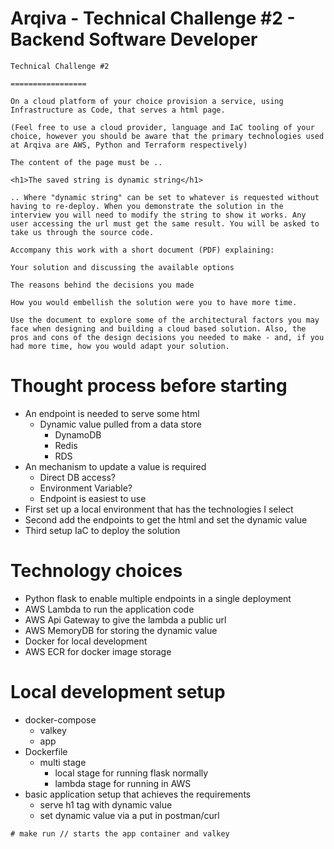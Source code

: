 # Arqiva - Technical Challenge #2 - Backend Software Developer

```
Technical Challenge #2

=================

On a cloud platform of your choice provision a service, using Infrastructure as Code, that serves a html page.

(Feel free to use a cloud provider, language and IaC tooling of your choice, however you should be aware that the primary technologies used at Arqiva are AWS, Python and Terraform respectively)

The content of the page must be ..

<h1>The saved string is dynamic string</h1>

.. Where "dynamic string" can be set to whatever is requested without having to re-deploy. When you demonstrate the solution in the interview you will need to modify the string to show it works. Any user accessing the url must get the same result. You will be asked to take us through the source code.

Accompany this work with a short document (PDF) explaining:

Your solution and discussing the available options

The reasons behind the decisions you made

How you would embellish the solution were you to have more time.

Use the document to explore some of the architectural factors you may face when designing and building a cloud based solution. Also, the pros and cons of the design decisions you needed to make - and, if you had more time, how you would adapt your solution.
```

# Thought process before starting
- An endpoint is needed to serve some html
    - Dynamic value pulled from a data store
        - DynamoDB
        - Redis
        - RDS
- An mechanism to update a value is required
    - Direct DB access?
    - Environment Variable?
    - Endpoint is easiest to use
- First set up a local environment that has the technologies I select
- Second add the endpoints to get the html and set the dynamic value
- Third setup IaC to deploy the solution

# Technology choices
- Python flask to enable multiple endpoints in a single deployment
- AWS Lambda to run the application code
- AWS Api Gateway to give the lambda a public url
- AWS MemoryDB for storing the dynamic value
- Docker for local development
- AWS ECR for docker image storage

# Local development setup
- docker-compose 
    - valkey
    - app
- Dockerfile
    - multi stage
        - local stage for running flask normally
        - lambda stage for running in AWS
- basic application setup that achieves the requirements
    - serve h1 tag with dynamic value
    - set dynamic value via a put in postman/curl

```
# make run // starts the app container and valkey
```
